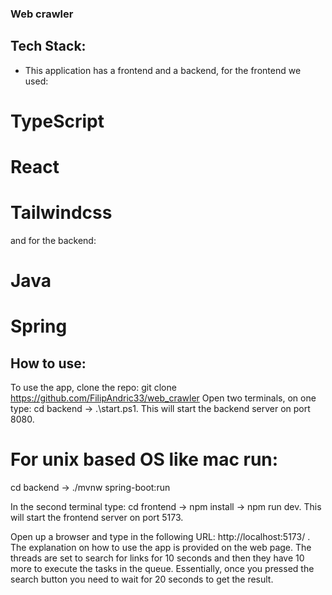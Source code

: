 ### Web crawler

## Tech Stack:

- This application has a frontend and a backend, for the frontend we used:

# TypeScript

# React

# Tailwindcss

and for the backend:

# Java

# Spring

## How to use:

To use the app, clone the repo: git clone https://github.com/FilipAndric33/web_crawler
Open two terminals, on one type: cd backend -> .\start.ps1. This will start the backend server on port 8080.

# For unix based OS like mac run:

cd backend -> ./mvnw spring-boot:run

In the second terminal type: cd frontend -> npm install -> npm run dev. This will start the frontend server on port 5173.

Open up a browser and type in the following URL: http://localhost:5173/ .
The explanation on how to use the app is provided on the web page. The threads are set to search for links for 10 seconds and then they have 10 more to execute the tasks in the queue. Essentially, once you pressed the search button you need to wait for 20 seconds to get the result.
